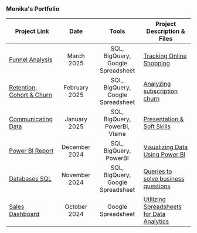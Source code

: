 ### Monika's Portfolio

| Project Link | Date | Tools | Project Description & Files |
| ------- | :-----: | :-----: | ----- |
| [Funnel Analysis](https://docs.google.com/spreadsheets/d/1RABDCjpsUpbF2IJrgsjek5JKrH36rfo995JiZcc2lHA/edit?usp=sharing) | March 2025 | SQL, BigQuery, Google Spreadsheet | [Tracking Online Shopping](https://github.com/monikase/Data-Analytics-Projects/blob/b8178e85a9931511af2dad5ed202634ffa54a206/7-Funnel%20Analysis/1_Task.md) |
| [Retention, Cohort & Churn](https://docs.google.com/spreadsheets/d/1rUupRylEpHb4gzet9fhkJ3I1h27pNMVzXPU48Zscq5s/edit?usp=sharing) | February 2025 | SQL, BigQuery, Google Spreadsheet | [Analyzing subscription churn](https://github.com/monikase/Data-Analytics-Projects/blob/b8178e85a9931511af2dad5ed202634ffa54a206/6-Retention%2C%20Cohorts%20%26%20Churn/1_Task.md) |
| [Communicating Data](https://my.visme.co/view/90deyd48-executive-summary#s1) | January 2025 | SQL, BigQuery, PowerBI, Visme | [Presentation & Soft Skills](https://github.com/monikase/Data-Analytics-Projects/blob/b8178e85a9931511af2dad5ed202634ffa54a206/5-Soft%20Skills%20PowerBI/1_Task.md) |
| [Power BI Report](https://github.com/monikase/Data-Analytics-Projects/blob/b8178e85a9931511af2dad5ed202634ffa54a206/4-Visualizing%20Data%20Using%20Power%20BI/Dashboard.pdf) | December 2024 | SQL, BigQuery, PowerBI | [Visualizing Data Using Power BI](https://github.com/monikase/Data-Analytics-Projects/blob/b8178e85a9931511af2dad5ed202634ffa54a206/4-Visualizing%20Data%20Using%20Power%20BI/1_Task.md) |
| [Databases SQL](https://docs.google.com/spreadsheets/d/1dtS0I7dlqFrQQmTqkeSznCe86vQnYJearFEqzydz3ME/edit?usp=sharing) | November 2024 | SQL, BigQuery, Google Spreadsheet | [Queries to solve business questions](https://github.com/monikase/Data-Analytics-Projects/blob/b8178e85a9931511af2dad5ed202634ffa54a206/3-Advanced%20SQL%20and%20Databases/1_Task.md) |
| [Sales Dashboard](https://docs.google.com/spreadsheets/d/18tJznePg0lrdk1OfUaUwF4GVFstI7-cxyRcSSb2r8I0/edit?usp=sharing) | October 2024 | Google Spreadsheet | [Utilizing Spreadsheets for Data Analytics](https://github.com/monikase/Data-Analytics-Projects/blob/b8178e85a9931511af2dad5ed202634ffa54a206/1-Utilizing%20Spreadsheets%20for%20Data%20Analytics/1_Task.md) |
